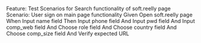 
Feature: Test Scenarios for Search functionality of soft.reelly page
  Scenario: User sign on main page functionality
    Given Open soft.reelly page
    When Input name field
    Then Input phone field
    And Input pwd field
    And Input comp_web field
    And Choose role field
    And Choose country field
    And Choose comp_size field
    And Verify expected URL
